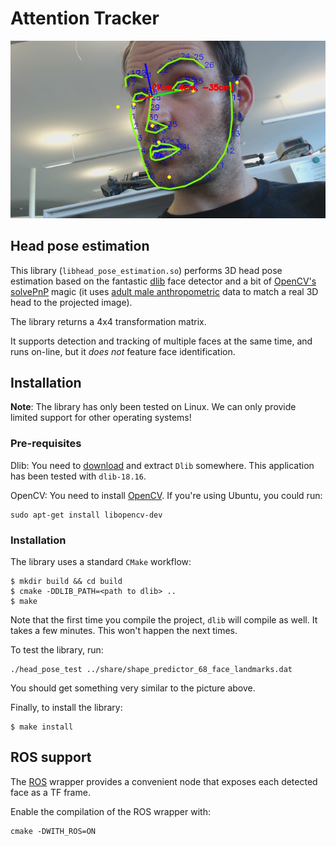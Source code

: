 Attention Tracker
=================


![Face tracking for head pose estimation](doc/screenshot.jpg)


Head pose estimation
--------------------

This library (`libhead_pose_estimation.so`) performs 3D head pose estimation
based on the fantastic [dlib](http://dlib.net/) face detector and a bit of
[OpenCV's
solvePnP](http://docs.opencv.org/modules/calib3d/doc/camera_calibration_and_3d_reconstruction.html#solvepnp) magic (it uses [adult male anthropometric](https://github.com/chili-epfl/attention-tracker/blob/5dcef870c96892d80ca17959528efba0b2d0ce1c/src/head_pose_estimation.hpp#L12) data to match a real 3D head to the projected image).

The library returns a 4x4 transformation matrix.

It supports detection and tracking of multiple faces at the same time, and runs
on-line, but it *does not* feature face identification.

Installation
------------

**Note**: The library has only been tested on Linux. We can only provide limited
support for other operating systems!

### Pre-requisites

Dlib: You need to [download](http://dlib.net/) and extract ``Dlib`` somewhere. This
application has been tested with ``dlib-18.16``.

OpenCV: You need to install [OpenCV](http://opencv.org/). If you're using Ubuntu, you could run:

```text
sudo apt-get install libopencv-dev
```

### Installation

The library uses a standard ``CMake`` workflow:

```
$ mkdir build && cd build
$ cmake -DDLIB_PATH=<path to dlib> ..
$ make
```

Note that the first time you compile the project, ``dlib`` will compile as well.
It takes a few minutes. This won't happen the next times.

To test the library, run:

```text
./head_pose_test ../share/shape_predictor_68_face_landmarks.dat
```

You should get something very similar to the picture above.

Finally, to install the library:

```
$ make install
```

ROS support
-----------

The [ROS](http://www.ros.org/) wrapper provides a convenient node that exposes
each detected face as a TF frame.

Enable the compilation of the ROS wrapper with:

```
cmake -DWITH_ROS=ON
```

